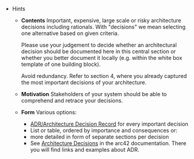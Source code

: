 - Hints
	- **Contents**
	  Important, expensive, large scale or risky architecture decisions including rationals. With \"decisions\" we mean selecting one alternative based on given criteria.
	  
	  Please use your judgement to decide whether an architectural decision should be documented here in this central section or whether you better document it locally (e.g. within the white box template of one building block).
	  
	  Avoid redundancy. Refer to section 4, where you already captured the most important decisions of your architecture.
	- **Motivation**
	  Stakeholders of your system should be able to comprehend and retrace your decisions.
	- **Form**
	  Various options:
		- [ADR/Architecture Decision Record](https://thinkrelevance.com/blog/2011/11/15/documenting-architecture-decisions) for every important decision
		- List or table, ordered by importance and consequences or:
		- more detailed in form of separate sections per decision
		- See [Architecture Decisions](https://docs.arc42.org/section-9/) in the arc42 documentation. There you will find links and examples about ADR.